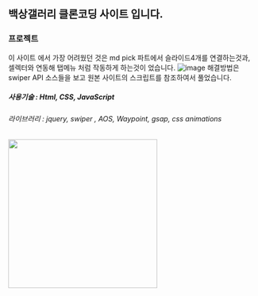 ## 백상갤러리 클론코딩 사이트 입니다.

### 프로젝트
이 사이트 에서 가장 어려웠던 것은 md pick 파트에서 슬라이드4개를 연결하는것과, 셀렉터와 연동해 탭메뉴 처럼 작동하게 하는것이 었습니다.
![image](https://user-images.githubusercontent.com/107607247/196359044-78c1d8e2-ec07-405b-b6bd-0af000eb182c.png)
해결방법은 swiper API 소스들을 보고 원본 사이트의 스크립트를 참조하여서 풀었습니다.


##### 사용기술 : Html, CSS, JavaScript
###### 라이브러리 : jquery, swiper , AOS, Waypoint, gsap, css animations

<img src="https://user-images.githubusercontent.com/107607247/196354523-5b94d688-7f42-4447-8bbf-813f424d79e3.png"  width="300px">




